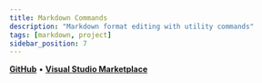 ```yaml
---
title: Markdown Commands
description: "Markdown format editing with utility commands"
tags: [markdown, project]
sidebar_position: 7
---
```


[**GitHub**](https://github.com/stefanicjuraj/markdown-commands) • [**Visual Studio Marketplace**](https://marketplace.visualstudio.com/items?itemName=jurajstefanic.md-commands)
